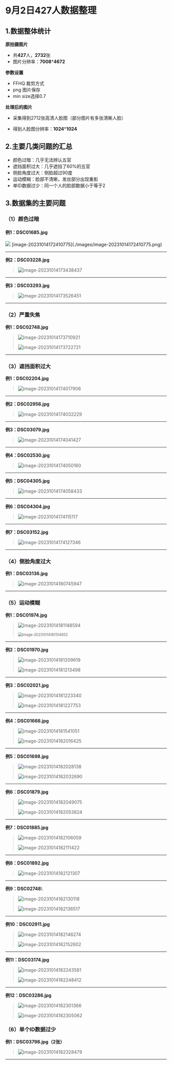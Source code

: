 # 9月2日427人数据整理

## 1.数据整体统计

**原拍摄图片**

+ 共**427**人，**2732**张
+ 图片分辨率：**7008*****4672**

**参数设置**

+ FFHQ 裁剪方式
+ png 图片保存
+ min size选择0.7

**处理后的图片**

+ 采集得到2712张高清人脸图（部分图片有多张清晰人脸）

+ 得到人脸图分辨率：**1024*****1024**

## 2.主要几类问题的汇总

+ 颜色过暗：几乎无法辨认五官
+ 遮挡面积过大：几乎遮挡了60%的五官
+ 侧脸角度过大：侧脸超过90度
+ 运动模糊：脸部不清晰，发丝部分出现重影
+ 单ID数据过少：同一个人的脸部数据小于等于2

## 3.数据集的主要问题

### （1）颜色过暗

#### **例1：DSC01685.jpg** 

<img src="./images/image-20231014172410775.png"/>
[image-20231014172410775](./images/image-20231014172410775.png)

---



**例2：DSC03228.jpg**

> ![image-20231014173438437](./images/image-20231014173438437.png)

---



**例3：DSC03293.jpg**

> ![image-20231014173526451](./images/image-20231014173526451.png)

---



### **（2）严重失焦**

**例1：DSC02748.jpg**

> ![image-20231014173710921](./images/image-20231014173710921.png)
>
> ![image-20231014173722721](./images/image-20231014173722721.png)

----



### **（3）遮挡面积过大**   

  **例1：DSC02204.jpg**

> ![image-20231014174017906](./images/image-20231014174017906.png)

---



**例2：DSC02956.jpg**

> ![image-20231014174032229](./images/image-20231014174032229.png)

---



**例3：DSC03079.jpg**

> ![image-20231014174041427](./images/image-20231014174041427.png)

---



**例4：DSC02530.jpg**

> ![image-20231014174050160](./images/image-20231014174050160.png)

---



**例5：DSC04305.jpg**

> ![image-20231014174058433](./images/image-20231014174058433.png)

---



**例6：DSC04304.jpg**

> ![image-20231014174115117](./images/image-20231014174115117.png)

----



**例7：DSC03152.jpg**

> ![image-20231014174127346](./images/image-20231014174127346.png)

---



### **（4）侧脸角度过大**

**例1：DSC03136.jpg**

> ![image-20231014180745947](./images/image-20231014180745947.png)

---



### **（5）运动模糊**

**例1：DSC01974.jpg**

> ![image-20231014181148594](./images/image-20231014181148594.png)
>
> <img src="./images/image-20231014181154952.png" alt="image-20231014181154952" style="zoom: 80%;" />

---



 **例2：DSC01970.jpg**

> ![image-20231014181209619](./images/image-20231014181209619.png)
>
> ![image-20231014181213498](./images/image-20231014181213498.png)

---



  **例3：DSC02021.jpg**

> ![image-20231014181223340](./images/image-20231014181223340.png)
>
> ![image-20231014181227753](./images/image-20231014181227753.png)

---



**例4：DSC01666.jpg**

> ![image-20231014181541051](./images/image-20231014181541051.png)
>
> ![image-20231014182016425](./images/image-20231014182016425.png)

---



**例5：DSC01698.jpg**

> ![image-20231014182028138](./images/image-20231014182028138.png)
>
> ![image-20231014182032690](./images/image-20231014182032690.png)

---



**例6：DSC01879.jpg**

> ![image-20231014182049075](./images/image-20231014182049075.png)
>
> ![image-20231014182053824](./images/image-20231014182053824.png)

---



**例7：DSC01885.jpg**

> ![image-20231014182106059](./images/image-20231014182106059.png)
>
> ![image-20231014182111422](./images/image-20231014182111422.png)

---



**例8：DSC01892.jpg**

> ![image-20231014182121307](./images/image-20231014182121307.png)

---



**例9：DSC02748**\

> ![image-20231014182130118](./images/image-20231014182130118.png)
>
> ![image-20231014182136517](./images/image-20231014182136517.png)

---



**例10：DSC02911.jpg**

> ![image-20231014182146274](./images/image-20231014182146274.png)
>
> ![image-20231014182152602](./images/image-20231014182152602.png)

---



**例11：DSC03174.jpg**

> ![image-20231014182243581](./images/image-20231014182243581.png)
>
> ![image-20231014182248412](./images/image-20231014182248412.png)

---



**例12：DSC03286.jpg**

> ![image-20231014182301366](./images/image-20231014182301366.png)
>
> ![image-20231014182305062](./images/image-20231014182305062.png)

### **（6）单个ID数据过少**

**例1：DSC03798.jpg（2张）**

> ![image-20231014182328479](./images/image-20231014182328479.png)

---

